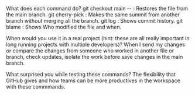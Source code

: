 What does each command do?
git checkout main -- <file> : Restores the file from the main branch.
git cherry-pick <commit> : Makes the same summit from another branch without merging all the branch.
git log : Shows commit history.
git blame <file> : Shows Who modified the file and when.

When would you use it in a real project (hint: these are all really important in long running projects with multiple developers)?
When I send my changes or compare the changes from someone who worked in another file or branch, check updates, isolate the work before save changes in the main branch.

What surprised you while testing these commands?
The flexibility that GitHub gives and how teams can be more productives in the workspace with these commmands.
